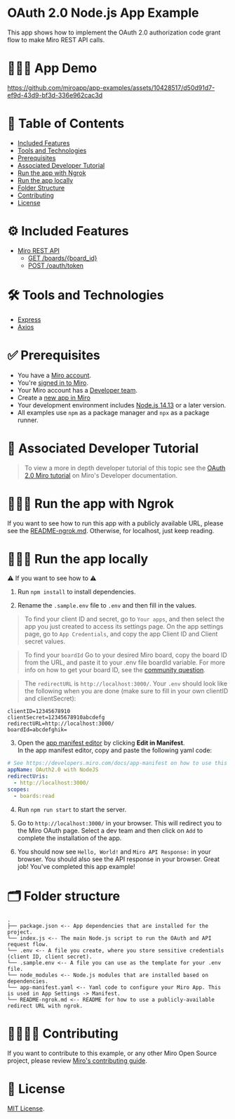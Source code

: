 # OAuth 2.0 Node.js App Example

This app shows how to implement the OAuth 2.0 authorization code grant flow to make Miro REST API calls.  

# 👨🏻‍💻 App Demo

https://github.com/miroapp/app-examples/assets/10428517/d50d91d7-ef9d-43d9-bf3d-336e962cac3d

# 📒 Table of Contents

- [Included Features](#features)
- [Tools and Technologies](#tools)
- [Prerequisites](#prerequisites)
- [Associated Developer Tutorial](#tutorial)
- [Run the app with Ngrok](#ngrok)
- [Run the app locally](#run)
- [Folder Structure](#folder)
- [Contributing](#contributing)
- [License](#license)

# ⚙️ Included Features <a name="features"></a>

- [Miro REST API](https://developers.miro.com/docs/web-sdk-reference)
  - [GET /boards/{board_id}](https://developers.miro.com/reference/get-specific-board)
  - [POST /oauth/token](https://developers.miro.com/reference/exchange-authorization-code-with-access-token)

# 🛠️ Tools and Technologies <a name="tools"></a>

- [Express](https://expressjs.com/)
- [Axios](https://axios-http.com/docs/intro)

# ✅ Prerequisites <a name="prerequisites"></a>

- You have a [Miro account](https://miro.com/signup/).
- You're [signed in to Miro](https://miro.com/login/).
- Your Miro account has a [Developer team](https://developers.miro.com/docs/create-a-developer-team).
- Create a [new app in Miro](https://miro.com/app/settings/user-profile/apps)
- Your development environment includes [Node.js 14.13](https://nodejs.org/en/download) or a later version.
- All examples use `npm` as a package manager and `npx` as a package runner.

# 📖 Associated Developer Tutorial <a name="tutorial"></a>

> To view a more in depth developer tutorial
> of this topic see the [OAuth 2.0 Miro tutorial](https://developers.miro.com/docs/getting-started-with-oauth) on Miro's Developer documentation.

# 🏃🏽‍♂️ Run the app with Ngrok <a name="ngrok"></a>

If you want to see how to run this app with a publicly available URL, please see the [README-ngrok.md](./README-ngrok.md). Otherwise, for localhost, just keep reading.

# 🏃🏽‍♂️ Run the app locally <a name="run"></a>

⚠️ If you want to see how to ⚠️

1. Run `npm install` to install dependencies.

2. Rename the `.sample.env` file to `.env` and then fill in the values.

> To find your client ID and secret, go to `Your apps`, and then select the app you just created to access its settings page. On the app settings page, go to `App Credentials`, and copy the app Client ID and Client secret values.

> To find your `boardId` Go to your desired Miro board, copy the board ID from the URL, and paste it to your .env file boardId variable. For more info on how to get your board ID, see the [community question](https://community.miro.com/developer-platform-and-apis-57/where-can-i-find-board-id-3154).

> The `redirectURL` is `http://localhost:3000/`. Your `.env` should look like the following when you are done (make sure to fill
> in your own clientID and clientSecret):

```
clientID=12345678910
clientSecret=12345678910abcdefg
redirectURL=http://localhost:3000/
boardId=abcdefghik=
```

3. Open the [app manifest editor](https://developers.miro.com/docs/manually-create-an-app#step-2-configure-your-app-in-miro) by clicking **Edit in Manifest**. \
   In the app manifest editor, copy and paste the following yaml code:

```yaml
# See https://developers.miro.com/docs/app-manifest on how to use this
appName: OAuth2.0 with NodeJS
redirectUris:
  - http://localhost:3000/
scopes:
  - boards:read
```

4. Run `npm run start` to start the server.

5. Go to `http://localhost:3000/` in your browser. This will redirect you to the Miro OAuth page. Select
   a dev team and then click on `Add` to complete the installation of the app.

6. You should now see `Hello, World!` and `Miro API Response:` in your browser. You should also see the API response in your
   browser. Great job! You've completed this app example!

# 🗂️ Folder structure <a name="folder"></a>

```
.
├── package.json <-- App dependencies that are installed for the project.
└── index.js <-- The main Node.js script to run the OAuth and API request flow.
└── .env <-- A file you create, where you store sensitive credentials (client ID, client secret).
└── .sample.env <-- A file you can use as the template for your .env file.
└── node_modules <-- Node.js modules that are installed based on dependencies.
└── app-manifest.yaml <-- Yaml code to configure your Miro App. This is used in App Settings -> Manifest.
└── README-ngrok.md <-- README for how to use a publicly-available redirect URL with ngrok.

```

# 🫱🏻‍🫲🏽 Contributing <a name="contributing"></a>

If you want to contribute to this example, or any other Miro Open Source project, please review [Miro's contributing guide](https://github.com/miroapp/app-examples/blob/main/CONTRIBUTING.md).

# 🪪 License <a name="license"></a>

[MIT License](https://github.com/miroapp/app-examples/blob/main/LICENSE).
